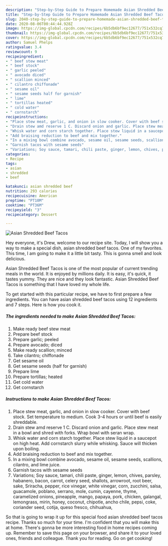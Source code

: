 ```yaml
---
description: "Step-by-Step Guide to Prepare Homemade Asian Shredded Beef Tacos"
title: "Step-by-Step Guide to Prepare Homemade Asian Shredded Beef Tacos"
slug: 2040-step-by-step-guide-to-prepare-homemade-asian-shredded-beef-tacos
date: 2020-08-06T00:44:44.928Z
image: https://img-global.cpcdn.com/recipes/6b5db6bf9ec12677/751x532cq70/asian-shredded-beef-tacos-recipe-main-photo.jpg
thumbnail: https://img-global.cpcdn.com/recipes/6b5db6bf9ec12677/751x532cq70/asian-shredded-beef-tacos-recipe-main-photo.jpg
cover: https://img-global.cpcdn.com/recipes/6b5db6bf9ec12677/751x532cq70/asian-shredded-beef-tacos-recipe-main-photo.jpg
author: Samuel Phelps
ratingvalue: 3.4
reviewcount: 9
recipeingredient:
- " beef stew meat"
- " beef stock"
- " garlic peeled"
- " avocado diced"
- " scallion minced"
- " cilantro chiffonade"
- " sesame oil"
- " sesame seeds half for garnish"
- " lime"
- " tortillas heated"
- " cold water"
- " cornstarch"
recipeinstructions:
- "Place stew meat, garlic, and onion in slow cooker. Cover with beef stock. Set temperature to medium. Cook 3-4 hours or until beef is easily shreddable."
- "Drain stew amd reserve 1 C. Discard onion and garlic. Place stew meat in a bowl and shred with forks. Wrap bowl with seran wrap."
- "Whisk water and corn starch together. Place stew liquid in a saucepot on high heat. Add cornstarch slurry while whisking. Sauce will thicken upon boiling."
- "Add braising reduction to beef and mix together."
- "In a mixing bowl combine avocado, sesame oil, sesame seeds, scallions, cilantro, and lime juice."
- "Garnish tacos with sesame seeds"
- "Variations; Soy sauce, tamari, chili paste, ginger, lemon, chives, parsley, habanero, bacon, carrot, celery seed, shallots, arrowroot, root beer, sake, Sriracha, pepper, rice vinegar, white vinegar, corn, zucchini, salsa, guacamole, poblano, serrano, mole, cumin, cayenne, thyme, caramelized onions, pineapple, mango, papaya, pork, chicken, galangal, lemongrass, mirin, honey, coconut, chipotle, ancho chile, pepsi, coke, coriander seed, cotija, queso fresco, chihuahua,"
categories:
- Recipe
tags:
- asian
- shredded
- beef

katakunci: asian shredded beef 
nutrition: 293 calories
recipecuisine: American
preptime: "PT10M"
cooktime: "PT36M"
recipeyield: "3"
recipecategory: Dessert

---
```



![Asian Shredded Beef Tacos](https://img-global.cpcdn.com/recipes/6b5db6bf9ec12677/751x532cq70/asian-shredded-beef-tacos-recipe-main-photo.jpg)

Hey everyone, it's Drew, welcome to our recipe site. Today, I will show you a way to make a special dish, asian shredded beef tacos. One of my favorites. This time, I am going to make it a little bit tasty. This is gonna smell and look delicious.

Asian Shredded Beef Tacos is one of the most popular of current trending meals in the world. It is enjoyed by millions daily. It is easy, it's quick, it tastes yummy. They are nice and they look fantastic. Asian Shredded Beef Tacos is something that I have loved my whole life.




To get started with this particular recipe, we have to first prepare a few ingredients. You can have asian shredded beef tacos using 12 ingredients and 7 steps. Here is how you cook it.

<!--inarticleads1-->

##### The ingredients needed to make Asian Shredded Beef Tacos:

1. Make ready  beef stew meat
1. Prepare  beef stock
1. Prepare  garlic; peeled
1. Prepare  avocado; diced
1. Make ready  scallion; minced
1. Take  cilantro; chiffonade
1. Get  sesame oil
1. Get  sesame seeds (half for garnish)
1. Prepare  lime
1. Prepare  tortillas; heated
1. Get  cold water
1. Get  cornstarch




<!--inarticleads2-->

##### Instructions to make Asian Shredded Beef Tacos:

1. Place stew meat, garlic, and onion in slow cooker. Cover with beef stock. Set temperature to medium. Cook 3-4 hours or until beef is easily shreddable.
1. Drain stew amd reserve 1 C. Discard onion and garlic. Place stew meat in a bowl and shred with forks. Wrap bowl with seran wrap.
1. Whisk water and corn starch together. Place stew liquid in a saucepot on high heat. Add cornstarch slurry while whisking. Sauce will thicken upon boiling.
1. Add braising reduction to beef and mix together.
1. In a mixing bowl combine avocado, sesame oil, sesame seeds, scallions, cilantro, and lime juice.
1. Garnish tacos with sesame seeds
1. Variations; Soy sauce, tamari, chili paste, ginger, lemon, chives, parsley, habanero, bacon, carrot, celery seed, shallots, arrowroot, root beer, sake, Sriracha, pepper, rice vinegar, white vinegar, corn, zucchini, salsa, guacamole, poblano, serrano, mole, cumin, cayenne, thyme, caramelized onions, pineapple, mango, papaya, pork, chicken, galangal, lemongrass, mirin, honey, coconut, chipotle, ancho chile, pepsi, coke, coriander seed, cotija, queso fresco, chihuahua,




So that is going to wrap it up for this special food asian shredded beef tacos recipe. Thanks so much for your time. I'm confident that you will make this at home. There's gonna be more interesting food in home recipes coming up. Remember to save this page on your browser, and share it to your loved ones, friends and colleague. Thank you for reading. Go on get cooking!
